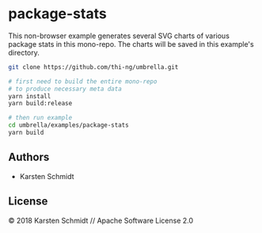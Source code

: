 # package-stats

This non-browser example generates several SVG charts of various package
stats in this mono-repo. The charts will be saved in this example's
directory.

```bash
git clone https://github.com/thi-ng/umbrella.git

# first need to build the entire mono-repo
# to produce necessary meta data
yarn install
yarn build:release

# then run example
cd umbrella/examples/package-stats
yarn build
```

## Authors

- Karsten Schmidt

## License

&copy; 2018 Karsten Schmidt // Apache Software License 2.0
